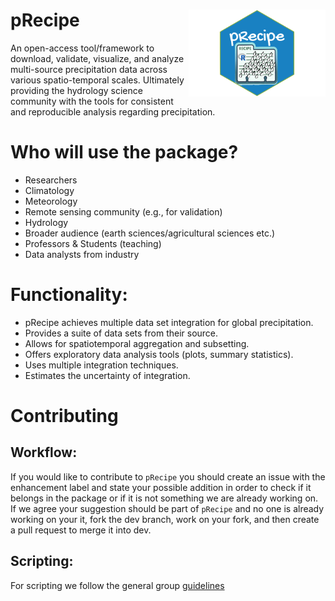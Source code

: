 # pRecipe <img src='man/figures/logo.png' align="right" height="139" />

An open-access tool/framework to download, validate, visualize, and analyze multi-source precipitation data across various spatio-temporal scales. Ultimately providing the hydrology science community with the tools for consistent and reproducible analysis regarding precipitation.

# Who will use the package? 

* Researchers
* Climatology
* Meteorology
* Remote sensing community (e.g., for validation)
* Hydrology
* Broader audience (earth sciences/agricultural sciences etc.)
* Professors & Students (teaching)
* Data analysts from industry

# Functionality: 

* pRecipe achieves multiple data set integration for global precipitation.
* Provides a suite of data sets from their source.
* Allows for spatiotemporal aggregation and subsetting.
* Offers exploratory data analysis tools (plots, summary statistics).
* Uses multiple integration techniques.
* Estimates the uncertainty of integration.

# Contributing
## Workflow:

If you would like to contribute to `pRecipe` you should create an issue with the
enhancement label and state your possible addition in order to check if it 
belongs in the package or if it is not something we are already working on. If 
we agree your suggestion should be part of `pRecipe` and no one is already 
working on your it, fork the dev branch, work on your fork, and then create a 
pull request to merge it into dev.

## Scripting:

For scripting we follow the general group [guidelines](https://github.com/MiRoVaGo/pRecipe/blob/dev/CONTRIBUTING.md)
